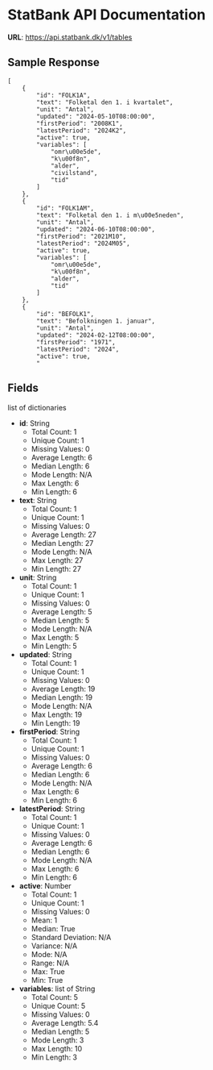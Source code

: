 # StatBank API Documentation

**URL**: https://api.statbank.dk/v1/tables

## Sample Response
```
[
    {
        "id": "FOLK1A",
        "text": "Folketal den 1. i kvartalet",
        "unit": "Antal",
        "updated": "2024-05-10T08:00:00",
        "firstPeriod": "2008K1",
        "latestPeriod": "2024K2",
        "active": true,
        "variables": [
            "omr\u00e5de",
            "k\u00f8n",
            "alder",
            "civilstand",
            "tid"
        ]
    },
    {
        "id": "FOLK1AM",
        "text": "Folketal den 1. i m\u00e5neden",
        "unit": "Antal",
        "updated": "2024-06-10T08:00:00",
        "firstPeriod": "2021M10",
        "latestPeriod": "2024M05",
        "active": true,
        "variables": [
            "omr\u00e5de",
            "k\u00f8n",
            "alder",
            "tid"
        ]
    },
    {
        "id": "BEFOLK1",
        "text": "Befolkningen 1. januar",
        "unit": "Antal",
        "updated": "2024-02-12T08:00:00",
        "firstPeriod": "1971",
        "latestPeriod": "2024",
        "active": true,
        "
```

## Fields
list of dictionaries
  - **id**: String
    - Total Count: 1
    - Unique Count: 1
    - Missing Values: 0
    - Average Length: 6
    - Median Length: 6
    - Mode Length: N/A
    - Max Length: 6
    - Min Length: 6
  - **text**: String
    - Total Count: 1
    - Unique Count: 1
    - Missing Values: 0
    - Average Length: 27
    - Median Length: 27
    - Mode Length: N/A
    - Max Length: 27
    - Min Length: 27
  - **unit**: String
    - Total Count: 1
    - Unique Count: 1
    - Missing Values: 0
    - Average Length: 5
    - Median Length: 5
    - Mode Length: N/A
    - Max Length: 5
    - Min Length: 5
  - **updated**: String
    - Total Count: 1
    - Unique Count: 1
    - Missing Values: 0
    - Average Length: 19
    - Median Length: 19
    - Mode Length: N/A
    - Max Length: 19
    - Min Length: 19
  - **firstPeriod**: String
    - Total Count: 1
    - Unique Count: 1
    - Missing Values: 0
    - Average Length: 6
    - Median Length: 6
    - Mode Length: N/A
    - Max Length: 6
    - Min Length: 6
  - **latestPeriod**: String
    - Total Count: 1
    - Unique Count: 1
    - Missing Values: 0
    - Average Length: 6
    - Median Length: 6
    - Mode Length: N/A
    - Max Length: 6
    - Min Length: 6
  - **active**: Number
    - Total Count: 1
    - Unique Count: 1
    - Missing Values: 0
    - Mean: 1
    - Median: True
    - Standard Deviation: N/A
    - Variance: N/A
    - Mode: N/A
    - Range: N/A
    - Max: True
    - Min: True
  - **variables**: list of String
    - Total Count: 5
    - Unique Count: 5
    - Missing Values: 0
    - Average Length: 5.4
    - Median Length: 5
    - Mode Length: 3
    - Max Length: 10
    - Min Length: 3

